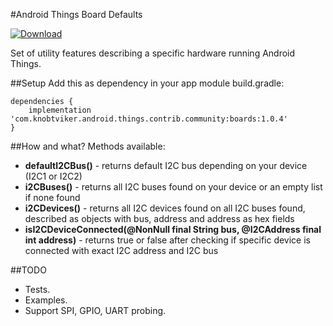 #Android Things Board Defaults

[ ![Download](https://api.bintray.com/packages/knobtviker/maven/boards/images/download.svg) ](https://bintray.com/knobtviker/maven/boards/_latestVersion)

Set of utility features describing a specific hardware running Android Things.

##Setup
Add this as dependency in your app module build.gradle:
```
dependencies {
    implementation 'com.knobtviker.android.things.contrib.community:boards:1.0.4'
}
```

##How and what?
Methods available:
- **defaultI2CBus()** - returns default I2C bus depending on your device (I2C1 or I2C2)
- **i2CBuses()** - returns all I2C buses found on your device or an empty list if none found
- **i2CDevices()** - returns all I2C devices found on all I2C buses found, described as objects with bus, address and address as hex fields
- **isI2CDeviceConnected(@NonNull final String bus, @I2CAddress final int address)** - returns true or false after checking if specific device is connected with exact I2C address and I2C bus

##TODO
- Tests.
- Examples.
- Support SPI, GPIO, UART probing.